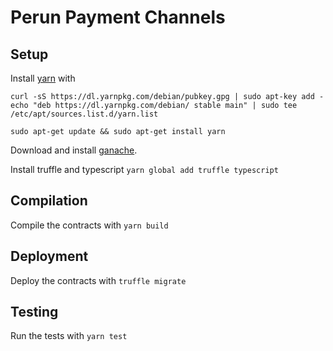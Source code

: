 # Perun Payment Channels

## Setup 
Install [yarn](https://yarnpkg.com/lang/en/docs/install/#debian-stable) with
```
curl -sS https://dl.yarnpkg.com/debian/pubkey.gpg | sudo apt-key add -
echo "deb https://dl.yarnpkg.com/debian/ stable main" | sudo tee /etc/apt/sources.list.d/yarn.list
```
```
sudo apt-get update && sudo apt-get install yarn
```

Download and install [ganache](https://truffleframework.com/docs/ganache/quickstart).

Install truffle and typescript
`yarn global add truffle typescript`

## Compilation 
Compile the contracts with
`yarn build`

## Deployment
Deploy the contracts with
`truffle migrate`

## Testing
Run the tests with 
`yarn test`
